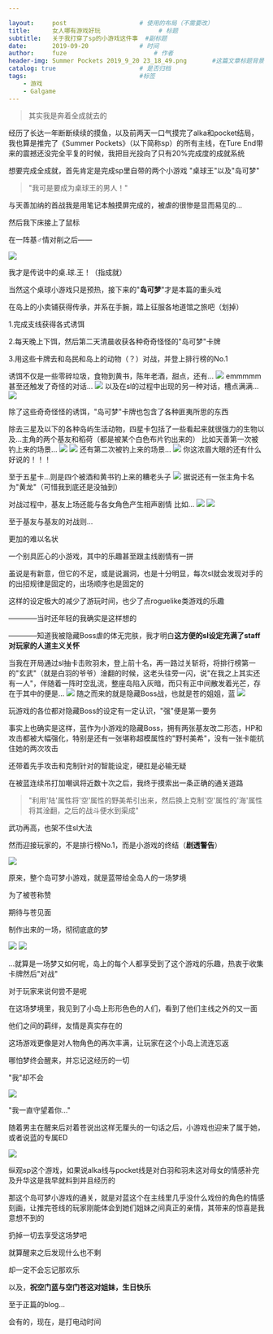 ```yaml
---

layout:     post   				    # 使用的布局（不需要改）
title:      女人哪有游戏好玩 				# 标题 
subtitle:   关于我打穿了sp的小游戏这件事  #副标题
date:       2019-09-20 				# 时间
author:     fuze 						# 作者
header-img: Summer Pockets 2019_9_20 23_18_49.png     	#这篇文章标题背景图片
catalog: true 						# 是否归档
tags:								#标签
    - 游戏
    - Galgame
---
```


>其实我是奔着全成就去的

经历了长达一年断断续续的摸鱼，以及前两天一口气摸完了alka和pocket结局，我也算是推完了《Summer Pockets》（以下简称sp）的所有主线，在Ture End带来的震撼还没完全平复的时候，我把目光投向了只有20%完成度的成就系统

想要完成全成就，首先肯定是完成sp里自带的两个小游戏
"桌球王"以及"岛可梦"

>"我可是要成为桌球王的男人！"

与天善加纳的首战我是用笔记本触摸屏完成的，被虐的很惨是显而易见的...

然后我下床接上了鼠标

在一阵基♂情对削之后——

![](https://raw.githubusercontent.com/NoordZeedebuTirpitz/pic/master/Summer%20Pockets%20%EF%BC%97%E6%9C%88%EF%BC%92%EF%BC%99%E6%97%A5%202019_9_20%2021_16_52.png)

我才是传说中的桌.球.王！（指成就）

当然这个桌球小游戏只是预热，接下来的"**岛可梦**"才是本篇的重头戏

在岛上的小卖铺获得传承，并系在手腕，踏上征服各地道馆之旅吧（划掉）

1.完成支线获得各式诱饵

2.每天晚上下饵，然后第二天清晨收获各种奇奇怪怪的"岛可梦"卡牌

3.用这些卡牌去和岛民和岛上的动物（？）对战，并登上排行榜的No.1

诱饵不仅是一些零碎垃圾，食物到黄书，陈年老酒，甜点，还有...
![](https://raw.githubusercontent.com/NoordZeedebuTirpitz/pic/master/Summer%20Pockets%20%EF%BC%98%E6%9C%88%EF%BC%97%E6%97%A5%20%20%20%E6%9E%AB%E7%AC%9B%E6%B1%89%E5%8C%96%E7%BB%84%EF%BC%B6%EF%BD%85%EF%BD%92%EF%BC%91%EF%BC%8E%EF%BC%95%202019_9_20%2017_49_02.png)
emmmmm甚至还触发了奇怪的对话...
![](https://raw.githubusercontent.com/NoordZeedebuTirpitz/pic/master/Summer%20Pockets%20%EF%BC%98%E6%9C%88%EF%BC%97%E6%97%A5%20%20%20%E6%9E%AB%E7%AC%9B%E6%B1%89%E5%8C%96%E7%BB%84%EF%BC%B6%EF%BD%85%EF%BD%92%EF%BC%91%EF%BC%8E%EF%BC%95%202019_9_20%2017_52_34.png)
以及在sl的过程中出现的另一种对话，槽点满满...
![](https://raw.githubusercontent.com/NoordZeedebuTirpitz/pic/master/Summer%20Pockets%20%EF%BC%98%E6%9C%88%EF%BC%97%E6%97%A5%20%20%20%E6%9E%AB%E7%AC%9B%E6%B1%89%E5%8C%96%E7%BB%84%EF%BC%B6%EF%BD%85%EF%BD%92%EF%BC%91%EF%BC%8E%EF%BC%95%202019_9_20%2018_02_47.png)

除了这些奇奇怪怪的诱饵，"岛可梦"卡牌也包含了各种匪夷所思的东西

除去三星及以下的各种岛屿生活动物，四星卡包括了一些看起来就很强力的生物以及...主角的两个基友和稻荷（都是被某个白色布片钓出来的）
比如天善第一次被钓上来的场景...
![](https://raw.githubusercontent.com/NoordZeedebuTirpitz/pic/master/Summer%20Pockets%20%EF%BC%98%E6%9C%88%EF%BC%97%E6%97%A5%20%20%20%E6%9E%AB%E7%AC%9B%E6%B1%89%E5%8C%96%E7%BB%84%EF%BC%B6%EF%BD%85%EF%BD%92%EF%BC%91%EF%BC%8E%EF%BC%95%202019_9_20%2017_56_05%20(2).png)
![](https://raw.githubusercontent.com/NoordZeedebuTirpitz/pic/master/Summer%20Pockets%20%EF%BC%98%E6%9C%88%EF%BC%97%E6%97%A5%20%20%20%E6%9E%AB%E7%AC%9B%E6%B1%89%E5%8C%96%E7%BB%84%EF%BC%B6%EF%BD%85%EF%BD%92%EF%BC%91%EF%BC%8E%EF%BC%95%202019_9_20%2017_56_19.png)
还有第二次被钓上来的场景...
![](https://raw.githubusercontent.com/NoordZeedebuTirpitz/pic/master/Summer%20Pockets%20%EF%BC%98%E6%9C%88%EF%BC%91%E6%97%A5%20%20%20%E6%9E%AB%E7%AC%9B%E6%B1%89%E5%8C%96%E7%BB%84%EF%BC%B6%EF%BD%85%EF%BD%92%EF%BC%91%EF%BC%8E%EF%BC%95%202019_9_20%2019_47_32.png)
你这浓眉大眼的还有什么好说的！！！

至于五星卡...则是四个被酒和黄书钓上来的糟老头子
![](https://raw.githubusercontent.com/NoordZeedebuTirpitz/pic/master/IMG_3069.JPG)
据说还有一张主角卡名为"黄龙"（可惜我到底还是没抽到）

对战过程中，基友上场还能与各女角色产生相声剧情
比如...
![](https://raw.githubusercontent.com/NoordZeedebuTirpitz/pic/master/Summer%20Pockets%20%EF%BC%98%E6%9C%88%EF%BC%97%E6%97%A5%20%20%20%E6%9E%AB%E7%AC%9B%E6%B1%89%E5%8C%96%E7%BB%84%EF%BC%B6%EF%BD%85%EF%BD%92%EF%BC%91%EF%BC%8E%EF%BC%95%202019_9_20%2018_17_05.png)
![](https://raw.githubusercontent.com/NoordZeedebuTirpitz/pic/master/Summer%20Pockets%20%EF%BC%98%E6%9C%88%EF%BC%97%E6%97%A5%20%20%20%E6%9E%AB%E7%AC%9B%E6%B1%89%E5%8C%96%E7%BB%84%EF%BC%B6%EF%BD%85%EF%BD%92%EF%BC%91%EF%BC%8E%EF%BC%95%202019_9_20%2018_17_11.png)

至于基友与基友的对战则...

更加的难以名状

一个别具匠心的小游戏，其中的乐趣甚至跟主线剧情有一拼

虽说是有新意，但它的不足，或是说漏洞，也是十分明显，每次sl就会发现对手的的出招规律是固定的，出场顺序也是固定的

这样的设定极大的减少了游玩时间，也少了点roguelike类游戏的乐趣

————当时还年轻的我确实是这样想的

————知道我被隐藏Boss虐的体无完肤，我才明白**这方便的sl设定充满了staff对玩家的人道主义关怀**

当我在开局通过sl抽卡击败羽未，登上前十名，再一路过关斩将，将排行榜第一的"玄武"（就是白羽的爷爷）淦翻的时候，这老头往旁一闪，说"在我之上其实还有一人"，伴随着一阵时空乱流，整座岛陷入灰暗，而只有正中间散发着光芒，存在于其中的便是...
![](https://raw.githubusercontent.com/NoordZeedebuTirpitz/pic/master/Summer%20Pockets%20%EF%BC%98%E6%9C%88%EF%BC%94%E6%97%A5%20%20%20%E6%9E%AB%E7%AC%9B%E6%B1%89%E5%8C%96%E7%BB%84%EF%BC%B6%EF%BD%85%EF%BD%92%EF%BC%91%EF%BC%8E%EF%BC%95%202019_9_20%2020_11_17.png)
随之而来的就是隐藏Boss战，也就是苍的姐姐，蓝
![](https://raw.githubusercontent.com/NoordZeedebuTirpitz/pic/master/Summer%20Pockets%20%EF%BC%98%E6%9C%88%EF%BC%94%E6%97%A5%20%20%20%E6%9E%AB%E7%AC%9B%E6%B1%89%E5%8C%96%E7%BB%84%EF%BC%B6%EF%BD%85%EF%BD%92%EF%BC%91%EF%BC%8E%EF%BC%95%202019_9_20%2020_09_54.png)

玩游戏的各位都对隐藏Boss的设定有一定认识，"强"便是第一要务

事实上也确实是这样，蓝作为小游戏的隐藏Boss，拥有两张基友改二形态，HP和攻击都被大幅强化，特别是还有一张堪称超模属性的"野村美希"，没有一张卡能抗住她的两次攻击

还带着先手攻击和克制针对的智能设定，硬肛是必输无疑

在被蓝连续吊打加嘲讽将近数十次之后，我终于摸索出一条正确的通关道路

>"利用'陆'属性将'空'属性的野美希引出来，然后换上克制'空'属性的'海'属性将其淦翻，之后的战斗便水到渠成"

武功再高，也架不住sl大法

然而迎接玩家的，不是排行榜No.1，而是小游戏的终结（**剧透警告**）

![](https://raw.githubusercontent.com/NoordZeedebuTirpitz/pic/master/Summer%20Pockets%20%EF%BC%98%E6%9C%88%EF%BC%94%E6%97%A5%20%20%20%E6%9E%AB%E7%AC%9B%E6%B1%89%E5%8C%96%E7%BB%84%EF%BC%B6%EF%BD%85%EF%BD%92%EF%BC%91%EF%BC%8E%EF%BC%95%202019_9_20%2020_52_52.png)

原来，整个岛可梦小游戏，就是蓝带给全岛人的一场梦境

为了被苍称赞

期待与苍见面

制作出来的一场，彻彻底底的梦

![](https://raw.githubusercontent.com/NoordZeedebuTirpitz/pic/master/Summer%20Pockets%20%EF%BC%98%E6%9C%88%EF%BC%94%E6%97%A5%20%20%20%E6%9E%AB%E7%AC%9B%E6%B1%89%E5%8C%96%E7%BB%84%EF%BC%B6%EF%BD%85%EF%BD%92%EF%BC%91%EF%BC%8E%EF%BC%95%202019_9_20%2020_53_57.png)
![](https://raw.githubusercontent.com/NoordZeedebuTirpitz/pic/master/Summer%20Pockets%20%EF%BC%98%E6%9C%88%EF%BC%94%E6%97%A5%20%20%20%E6%9E%AB%E7%AC%9B%E6%B1%89%E5%8C%96%E7%BB%84%EF%BC%B6%EF%BD%85%EF%BD%92%EF%BC%91%EF%BC%8E%EF%BC%95%202019_9_20%2020_54_06.png)

...就算是一场梦又如何呢，岛上的每个人都享受到了这个游戏的乐趣，热衷于收集卡牌然后"对战"

对于玩家来说何尝不是呢

在这场梦境里，我见到了小岛上形形色色的人们，看到了他们主线之外的又一面

他们之间的羁绊，友情是真实存在的

这场游戏更像是对人物角色的再次丰满，让玩家在这个小岛上流连忘返

哪怕梦终会醒来，并忘记这经历的一切

"我"却不会

![](https://raw.githubusercontent.com/NoordZeedebuTirpitz/pic/master/Summer%20Pockets%20%EF%BC%98%E6%9C%88%EF%BC%94%E6%97%A5%20%20%20%E6%9E%AB%E7%AC%9B%E6%B1%89%E5%8C%96%E7%BB%84%EF%BC%B6%EF%BD%85%EF%BD%92%EF%BC%91%EF%BC%8E%EF%BC%95%202019_9_20%2020_54_51.png)

"我一直守望着你..."

随着男主在醒来后对着苍说出这样无厘头的一句话之后，小游戏也迎来了属于她，或者说蓝的专属ED

![](https://raw.githubusercontent.com/NoordZeedebuTirpitz/pic/master/Summer%20Pockets%20%EF%BC%98%E6%9C%88%EF%BC%94%E6%97%A5%20%20%20%E6%9E%AB%E7%AC%9B%E6%B1%89%E5%8C%96%E7%BB%84%EF%BC%B6%EF%BD%85%EF%BD%92%EF%BC%91%EF%BC%8E%EF%BC%95%202019_9_20%2020_59_33.png)

纵观sp这个游戏，如果说alka线与pocket线是对白羽和羽未这对母女的情感补完及升华这是我早就料到并且经历的

那这个岛可梦小游戏的通关，就是对蓝这个在主线里几乎没什么戏份的角色的情感刻画，让推完苍线的玩家刚能体会到她们姐妹之间真正的亲情，其带来的惊喜是我意想不到的

扔掉一切去享受这场梦吧

就算醒来之后发现什么也不剩

却一定不会忘记那欢乐

以及，**祝空门蓝与空门苍这对姐妹，生日快乐**

至于正篇的blog...

会有的，现在，是打电动时间
